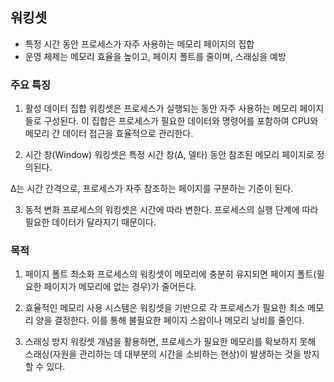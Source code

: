 ## 워킹셋
- 특정 시간 동안 프로세스가 자주 사용하는 메모리 페이지의 집합
- 운영 체제는 메모리 효율을 높이고, 페이지 폴트를 줄이며, 스래싱을 예방

### 주요 특징
1. 활성 데이터 집합
워킹셋은 프로세스가 실행되는 동안 자주 사용하는 메모리 페이지들로 구성된다.
이 집합은 프로세스가 필요한 데이터와 명령어를 포함하여 CPU와 메모리 간 데이터 접근을 효율적으로 관리한다.

2. 시간 창(Window)
워킹셋은 특정 시간 창(Δ, 델타) 동안 참조된 메모리 페이지로 정의된다.

Δ는 시간 간격으로, 프로세스가 자주 참조하는 페이지를 구분하는 기준이 된다.

3. 동적 변화
프로세스의 워킹셋은 시간에 따라 변한다. 프로세스의 실행 단계에 따라 필요한 데이터가 달라지기 때문이다.


### 목적
1. 페이지 폴트 최소화
프로세스의 워킹셋이 메모리에 충분히 유지되면 페이지 폴트(필요한 페이지가 메모리에 없는 경우)가 줄어든다.

2. 효율적인 메모리 사용
시스템은 워킹셋을 기반으로 각 프로세스가 필요한 최소 메모리 양을 결정한다. 이를 통해 불필요한 페이지 스왑이나 메모리 낭비를 줄인다.

3. 스래싱 방지
워킹셋 개념을 활용하면, 프로세스가 필요한 메모리를 확보하지 못해 스래싱(자원을 관리하는 데 대부분의 시간을 소비하는 현상)이 발생하는 것을 방지할 수 있다.

